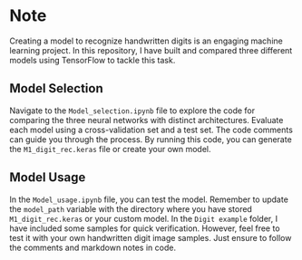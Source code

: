 # Note

Creating a model to recognize handwritten digits is an engaging machine learning project. In this repository, I have built and compared three different models using TensorFlow to tackle this task.

## Model Selection
Navigate to the `Model_selection.ipynb` file to explore the code for comparing the three neural networks with distinct architectures. Evaluate each model using a cross-validation set and a test set. The code comments can guide you through the process. By running this code, you can generate the `M1_digit_rec.keras` file or create your own model.

## Model Usage
In the `Model_usage.ipynb` file, you can test the model. Remember to update the `model_path` variable with the directory where you have stored `M1_digit_rec.keras` or your custom model. In the `Digit example` folder, I have included some samples for quick verification. However, feel free to test it with your own handwritten digit image samples. Just ensure to follow the comments and markdown notes in code.
